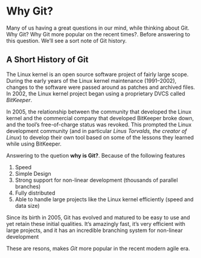 # Why Git?

Many of us having a great questions in our mind, while thinking about Git. Why Git? Why Git more popular on the recent times?. Before answering to this question. We’ll see a sort note of Git history.

## A Short History of Git

The Linux kernel is an open source software project of fairly large scope. During the early years of the Linux kernel maintenance (1991–2002), changes to the software were passed around as patches and archived files. In 2002, the Linux kernel project began using a proprietary DVCS called *BitKeeper*.

In 2005, the relationship between the community that developed the Linux kernel and the commercial company that developed BitKeeper broke down, and the tool’s free-of-charge status was revoked. This prompted the Linux development community (and in particular *Linus Torvalds, the creator of Linux*) to develop their own tool based on some of the lessons they learned while using BitKeeper.

Answering to the quetion **why is Git?**. Because of the following features

1. Speed
2. Simple Design
3. Strong support for non-linear development (thousands of parallel branches)
4. Fully distributed
5. Able to handle large projects like the Linux kernel efficiently (speed and data size)

Since its birth in 2005, Git has evolved and matured to be easy to use and yet retain these initial qualities. It’s amazingly fast, it’s very efficient with large projects, and it has an incredible branching system for non-linear development 

These are resons, makes *Git* more popular in the recent modern agile era.